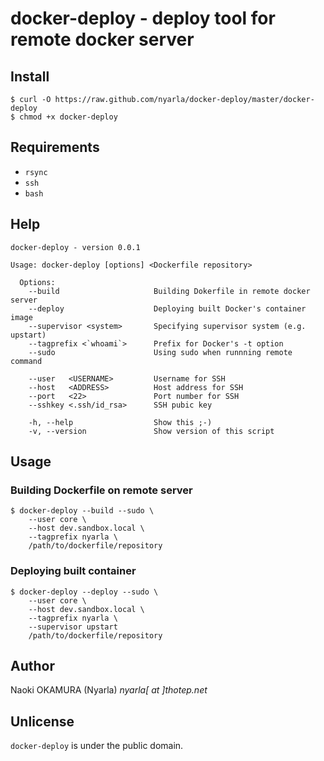 docker-deploy - deploy tool for remote docker server
====================================================

Install
-------

```
$ curl -O https://raw.github.com/nyarla/docker-deploy/master/docker-deploy 
$ chmod +x docker-deploy
```

Requirements
------------

  * `rsync`
  * `ssh`
  * `bash`

Help
----

```
docker-deploy - version 0.0.1

Usage: docker-deploy [options] <Dockerfile repository>

  Options:
    --build                     Building Dokerfile in remote docker server
    --deploy                    Deploying built Docker's container image
    --supervisor <system>       Specifying supervisor system (e.g. upstart)
    --tagprefix <`whoami`>      Prefix for Docker's -t option
    --sudo                      Using sudo when runnning remote command

    --user   <USERNAME>         Username for SSH
    --host   <ADDRESS>          Host address for SSH
    --port   <22>               Port number for SSH
    --sshkey <.ssh/id_rsa>      SSH pubic key

    -h, --help                  Show this ;-)
    -v, --version               Show version of this script
```

Usage
-----

### Building Dockerfile on remote server

```
$ docker-deploy --build --sudo \
	--user core \
	--host dev.sandbox.local \
	--tagprefix nyarla \
	/path/to/dockerfile/repository
```

### Deploying built container

```
$ docker-deploy --deploy --sudo \
	--user core \
	--host dev.sandbox.local \
	--tagprefix nyarla \
	--supervisor upstart
	/path/to/dockerfile/repository
```

Author
------

Naoki OKAMURA (Nyarla) *nyarla[ at ]thotep.net*

Unlicense
---------

`docker-deploy` is under the public domain.


